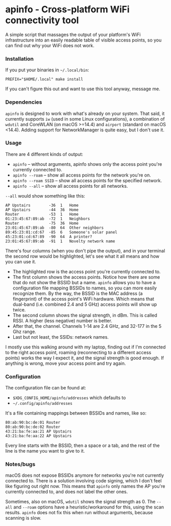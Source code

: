 # apinfo - Cross-platform WiFi connectivity tool

A simple script that massages the output of your platform's WiFi infrastructure
into an easily readable table of visible access points, so you can find out why
your WiFi does not work.

### Installation

If you put your binaries in `~/.local/bin`:

    PREFIX="$HOME/.local" make install

If you can't figure this out and want to use this tool anyway, message me.

### Dependencies

`apinfo` is designed to work with what's already on your system. That said, it
currently supports `iw` (used in some Linux configurations), a combination of
`wdutil` and CoreWLAN (on macOS >=14.4) and `airport` (standard on macOS
<14.4). Adding support for NetworkManager is quite easy, but I don't use it.

### Usage

There are 4 different kinds of output:

-   `apinfo` – without arguments, apinfo shows only the access point you're
    currently connected to.
-   `apinfo --roam` – show all access points for the network you're on.
-   `apinfo --roam SSID` – show all access points for the specified network.
-   `apinfo --all` – show all access points for all networks.

`--all` would show something like this:

    AP Upstairs        -36  1   Home
    AP Upstairs        -44  36  Home
    Router             -53  1   Home
    01:23:45:67:89:ab  -72  1   Neighbors
    Router             -75  36  Home
    23:01:45:67:89:ab  -80  64  Other neighbors
    89:45:23:01:cd:67  -85  6   Someone's solar panel
    45:23:01:cd:67:89  -90  64  A printer?
    23:01:45:67:89:ab  -91  1   Novelty network name

There's four columns (when you don't pipe the output), and in your terminal the
second row would be highlighted, let's see what it all means and how you can
use it.

-   The highlighted row is the access point you're currently connected to.
-   The first column shows the access points. Notice how there are some that do
    not show the BSSID but a name. `apinfo` allows you to have a configuration
    file mapping BSSIDs to names, so you can more easily recognize them. By the
    way, the BSSID is the MAC address (a fingerprint) of the access point's
    WiFi hardware. Which means that dual-band (i.e. combined 2.4 and 5 GHz)
    access points will show up twice.
-   The second column shows the signal strength, in dBm. This is called RSSI. A
    higher (less negative) number is better.
-   After that, the channel. Channels 1-14 are 2.4 GHz, and 32-177 in the 5 Ghz
    range.
-   Last but not least, the SSIDs: network names.

I mostly use this walking around with my laptop, finding out if I'm connected
to the right access point, roaming (reconnecting to a different access points)
works the way I expect it, and the signal strength is good enough. If anything
is wrong, move your access point and try again.

### Configuration

The configuration file can be found at:

-   `$XDG_CONFIG_HOME/apinfo/addresses` which defaults to
-   `~/.config/apinfo/addresses`

It's a file containing mappings between BSSIDs and names, like so:

    80:ab:90:bc:de:01 Router
    80:ab:90:bc:de:02 Router
    43:21:ba:fe:aa:21 AP Upstairs
    43:21:ba:fe:aa:22 AP Upstairs

Every line starts with the BSSID, then a space or a tab, and the rest of the
line is the name you want to give to it.

### Notes/bugs

macOS does not expose BSSIDs anymore for networks you're not currently
connected to. There is a solution involving code signing, which I don't feel
like figuring out right now. This means that `apinfo` only names the AP you're
currently connected to, and does not label the other ones.

Sometimes, also on macOS, `wdutil` shows the signal strength as 0. The `--all`
and `--roam` options have a heuristic/workaround for this, using the scan
results. `apinfo` does not fix this when run without arguments, because
scanning is slow.
